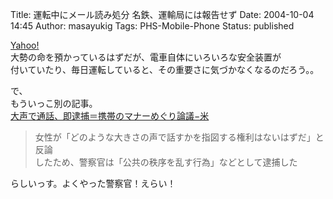 Title: 運転中にメール読み処分 名鉄、運輸局には報告せず
Date: 2004-10-04 14:45
Author: masayukig
Tags: PHS-Mobile-Phone
Status: published

[Yahoo!](http://headlines.yahoo.co.jp/hl?a=20040930-00000061-kyodo-soci)  
大勢の命を預かっているはずだが、電車自体にいろいろな安全装置が  
付いていたり、毎日運転していると、その重要さに気づかなくなるのだろう。。

で、  
もういっこ別の記事。  
[大声で通話、即逮捕＝携帯のマナーめぐり論議−米](http://headlines.yahoo.co.jp/hl?a=20040930-00000009-jij-int)  

> 女性が「どのような大きさの声で話すかを指図する権利はないはずだ」と反論  
> したため、警察官は「公共の秩序を乱す行為」などとして逮捕した

らしいっす。よくやった警察官！えらい！
